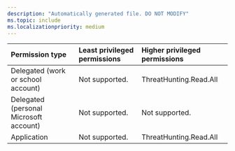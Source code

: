 ```yaml
---
description: "Automatically generated file. DO NOT MODIFY"
ms.topic: include
ms.localizationpriority: medium
---
```


|Permission type|Least privileged permissions|Higher privileged permissions|
|:---|:---|:---|
|Delegated (work or school account)|Not supported.|ThreatHunting.Read.All|
|Delegated (personal Microsoft account)|Not supported.|Not supported.|
|Application|Not supported.|ThreatHunting.Read.All|

